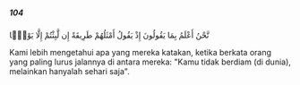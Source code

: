 ##### 104

<span class="ayah">نَّحْنُ أَعْلَمُ بِمَا يَقُولُونَ إِذْ يَقُولُ أَمْثَلُهُمْ طَرِيقَةً إِن لَّبِثْتُمْ إِلَّا يَوْمًۭا</span>

<span class="ayah_translation">Kami lebih mengetahui apa yang mereka katakan, ketika berkata orang yang paling lurus jalannya di antara mereka: "Kamu tidak berdiam (di dunia), melainkan hanyalah sehari saja".</span>
